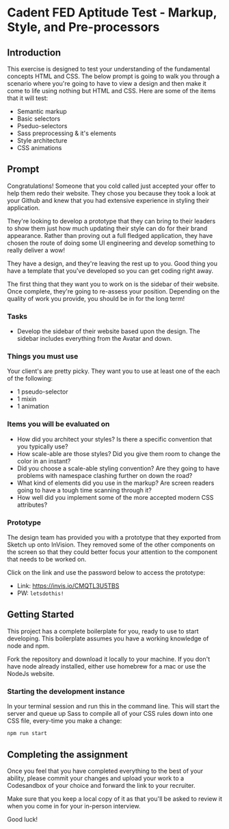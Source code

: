 # Cadent FED Aptitude Test - Markup, Style, and Pre-processors

## Introduction

This exercise is designed to test your understanding of the fundamental concepts HTML and CSS. The below prompt is going to walk you through a scenario where you're going to have to view a design and then make it come to life using nothing but HTML and CSS. Here are some of the items that it will test:

- Semantic markup
- Basic selectors
- Pseduo-selectors
- Sass preprocessing & it's elements
- Style architecture
- CSS animations

## Prompt

Congratulations! Someone that you cold called just accepted your offer to help them redo their website. They chose you because they took a look at your Github and knew that you had extensive experience in styling their application.

They're looking to develop a prototype that they can bring to their leaders to show them just how much updating their style can do for their brand appearance. Rather than proving out a full fledged application, they have chosen the route of doing some UI engineering and develop something to really deliver a wow!

They have a design, and they're leaving the rest up to you. Good thing you have a template that you've developed so you can get coding right away.

The first thing that they want you to work on is the sidebar of their website. Once complete, they're going to re-assess your position. Depending on the quality of work you provide, you should be in for the long term!

### Tasks

- Develop the sidebar of their website based upon the design. The sidebar includes everything from the Avatar and down.

### Things you must use

Your client's are pretty picky. They want you to use at least one of the each of the following:

- 1 pseudo-selector
- 1 mixin
- 1 animation

### Items you will be evaluated on

- How did you architect your styles? Is there a specific convention that you typically use?
- How scale-able are those styles? Did you give them room to change the color in an instant?
- Did you choose a scale-able styling convention? Are they going to have problems with namespace clashing further on down the road?
- What kind of elements did you use in the markup? Are screen readers going to have a tough time scanning through it?
- How well did you implement some of the more accepted modern CSS attributes?

### Prototype

The design team has provided you with a prototype that they exported from Sketch up onto InVision. They removed some of the other components on the screen so that they could better focus your attention to the component that needs to be worked on.

Click on the link and use the password below to access the prototype:

- Link: https://invis.io/CMQTL3U5TBS
- PW: `letsdothis!`

## Getting Started

This project has a complete boilerplate for you, ready to use to start developing. This boilerplate assumes you have a working knowledge of node and npm.

Fork the repository and download it locally to your machine. If you don't have node already installed, either use homebrew for a mac or use the NodeJs website.

### Starting the development instance

In your terminal session and run this in the command line. This will start the server and queue up Sass to compile all of your CSS rules down into one CSS file, every-time you make a change:

```shell
npm run start
```

## Completing the assignment

Once you feel that you have completed everything to the best of your ability, please commit your changes and upload your work to a Codesandbox of your choice and forward the link to your recruiter.

Make sure that you keep a local copy of it as that you'll be asked to review it when you come in for your in-person interview.

Good luck!
